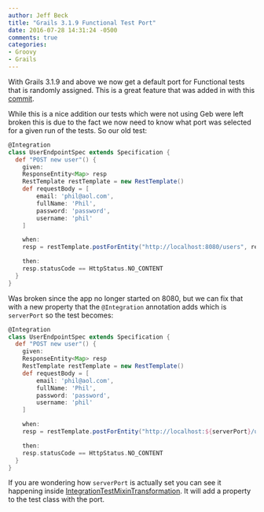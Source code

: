 ```yaml
---
author: Jeff Beck
title: "Grails 3.1.9 Functional Test Port"
date: 2016-07-28 14:31:24 -0500
comments: true
categories:
- Groovy
- Grails
---
```


With Grails 3.1.9 and above we now get a default port for Functional tests that is randomly assigned. This is a great feature that was added in with this [commit](https://github.com/grails/grails-core/commit/0532f0cef10990c651c01300007458cba9efff86).

While this is a nice addition our tests which were not using Geb were left broken this is due to the fact we now need to know what port was selected for a given run of the tests. So our old test:

<!--more-->

```groovy
@Integration
class UserEndpointSpec extends Specification {  
  def "POST new user"() {
    given:
    ResponseEntity<Map> resp
    RestTemplate restTemplate = new RestTemplate()
    def requestBody = [
        email: 'phil@aol.com',
        fullName: 'Phil',
        password: 'password',
        username: 'phil'
    ]

    when:
    resp = restTemplate.postForEntity("http://localhost:8080/users", requestBody, Map)

    then:
    resp.statusCode == HttpStatus.NO_CONTENT
  }
}
```

Was broken since the app no longer started on 8080, but we can fix that with a new property that the `@Integration` annotation adds which is `serverPort` so the test becomes:

```groovy
@Integration
class UserEndpointSpec extends Specification {  
  def "POST new user"() {
    given:
    ResponseEntity<Map> resp
    RestTemplate restTemplate = new RestTemplate()
    def requestBody = [
        email: 'phil@aol.com',
        fullName: 'Phil',
        password: 'password',
        username: 'phil'
    ]

    when:
    resp = restTemplate.postForEntity("http://localhost:${serverPort}/users", requestBody, Map)

    then:
    resp.statusCode == HttpStatus.NO_CONTENT
  }
}
```

If you are wondering how `serverPort` is actually set you can see it happening inside [IntegrationTestMixinTransformation](https://github.com/grails/grails-core/blob/bf2b027b59890446844756ca3d3124d3d033ea8e/grails-plugin-testing/src/main/groovy/org/grails/compiler/injection/test/IntegrationTestMixinTransformation.groovy#L138). It will add a property to the test class with the port.
